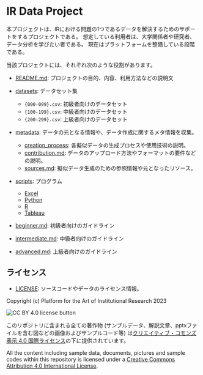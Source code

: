 # IR Data Project

本プロジェクトは、IRにおける問題の1つであるデータを解決するためのサポートをするプロジェクトである。
想定している利用者は、大学関係者や研究者、データ分析を学びたい者である。
現在はプラットフォームを整備している段階である。

当該プロジェクトには、それぞれ次のような役割があります。

- [README.md](README.md): プロジェクトの目的、内容、利用方法などの説明文

- [datasets](/datasets): データセット集
  - `{000-099}.csv`: 初級者向けのデータセット
  - `{100-199}.csv`: 中級者向けのデータセット
  - `{200-299}.csv`: 上級者向けのデータセット

- [metadata](/metadata): データの元となる情報や、データ作成に関するメタ情報を収集。
  - [creation_process](/creation_process): 各擬似データの生成プロセスや使用技術の説明。
  - [contribution.md](/contribution.md): データのアップロード方法やフォーマットの要件などの説明。
  - [sources.md](/sources.md): 擬似データ生成のための参照情報や元となったリソース。

- [scripts](/scripts): プログラム
  - [Excel](/scripts/Excel)
  - [Python](/scripts/Python)
  - [R](/scripts/R)
  - [Tableau](/scripts/Tableau)

- [beginner.md](/beginner.md): 初級者向けのガイドライン
- [intermediate.md](/intermediate.md): 中級者向けのガイドライン
- [advanced.md](/advanced.md): 上級者向けのガイドライン

## ライセンス
- [LICENSE](/LICENSE.md): ソースコードやデータのライセンス情報。

Copyright (c) Platform for the Art of Institutional Research 2023

![CC BY 4.0 license button][cc-by-png]

このリポジトリに含まれる全ての著作物 (サンプルデータ、解説文章、pptxファイルを含む図などの画像およびサンプルコード等) は[クリエイティブ・コモンズ表示 4.0 国際ライセンス][cc-by/ja]の下に提供されています。

All the content including sample data, documents, pictures and sample codes within this repository is licensed under a [Creative Commons Attribution 4.0 International License][cc-by].


[cc-by-png]: https://licensebuttons.net/l/by/4.0/88x31.png "CC BY 4.0 license button"
[cc-by]: https://creativecommons.org/licenses/by/4.0/ "Creative Commons — Attribution-ShareAlike 4.0 International — CC BY 4.0"
[cc-by/ja]: https://creativecommons.org/licenses/by/4.0/deed.ja